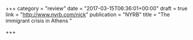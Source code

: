 +++
category = "review"
date = "2017-03-15T06:36:01+00:00"
draft = true
link = "http://www.nyrb.com/nick"
publication = "NYRB"
title = "The immigrant crisis in Athens "

+++

